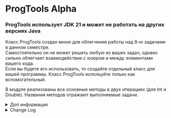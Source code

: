 # ProgTools Alpha

### ProgTools использует JDK 21 и может не работать на других версиях Java 
Класс ProgTools создан мною для облегчения работы над 8-ю задачами в данном семестре.  
Самостоятельно он не может решить любую из ваших задач, однако сильно облегчает взаимодействие с юзером и между элементами вашего кода.  
Если вы будете его использовать, то создайте отдельный класс для вашей программы. Класс ProgTools испольуйте только как вспомогательный.

  
В модуле реализованы все основные методы в двух итерациях (для Int и Double). Названия методов отражают выполняемые задачи.


<details>
<summary>Доп информация</summary>

И да, если вы будете сдавать ваши задачи, используя мой класс, вам придется его изучить. Вам будут задавать вопросы по его принципу работы.  
Если у вас появляется вопрос, ответ на который вы не можете получить в комментариях, или если коментарии плохо написаны - пишите мне в лс, мой тг вы знаете. По пустякам НЕ БЕСПОКОИТЬ.

Данный класс будет обновляться по мере появляения новых задач. На данный момент он адаптирован под первые 8 штук.  
Также могут выходить и дополнительные баг фиксы и апдейты, проверяйте гитхаб время от времени.

</details>

<details>
<summary>Change Log</summary>

ProgTools Alpha 0.2 от 07.09.25<br> 
  1. Добавлены S2E функции ввода данных<br> 
  2. Добавлен модуль вычисления факториала<br>

ProgTools Alpha 0.3 от 07.09.25<br> 
  1. Исправлена бесконечная рециркуляция при неверном формировании матриц<br> 
  2. Исправлены ошибки в формировании размерности матриц<br> 
  3. Добавлен модуль isEven, для проверки четности<br> 

</details>
